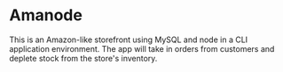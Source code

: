 # Amanode
This is an Amazon-like storefront using MySQL and node in a CLI application environment. The app will take 
in orders from customers and deplete stock from the store's inventory.
